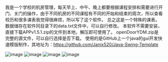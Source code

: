 我是一个学校的机房管理，每天早上、中午、晚上都要根据课程安排和需要进行开门、关门的操作，由于不同机房的不同课程有不同的开始和结束的周次，所以查看校历和很多课表我觉得很麻烦，所以写了这个软件。
总之这是一个特殊的课表。
数据储存在软件同目录下的data.txt文件中，可以自行修改。
本软件不需要安装，直接下载APPv1.5.1.zip的文件到本地，解压即可使用了。
openDoorYDM.zip是完整的源文件，可以自行选择是否下载。
使用的是GitHub上一个java的gui开发快速模版制作，其地址为：https://github.com/Janix520/Java-Swing-Template


![image](https://github.com/user-attachments/assets/7676bd42-0021-47b8-80b8-0d2d5e799dbb)
![image](https://github.com/user-attachments/assets/6ac1f393-9b21-490b-908f-a2584118d5c0)
![image](https://github.com/user-attachments/assets/0b0d33fb-faef-4d99-9cb3-91b5c820bcbc)
![image](https://github.com/user-attachments/assets/1c5c5792-9a92-4349-9bf6-284c5b3fcb48)
